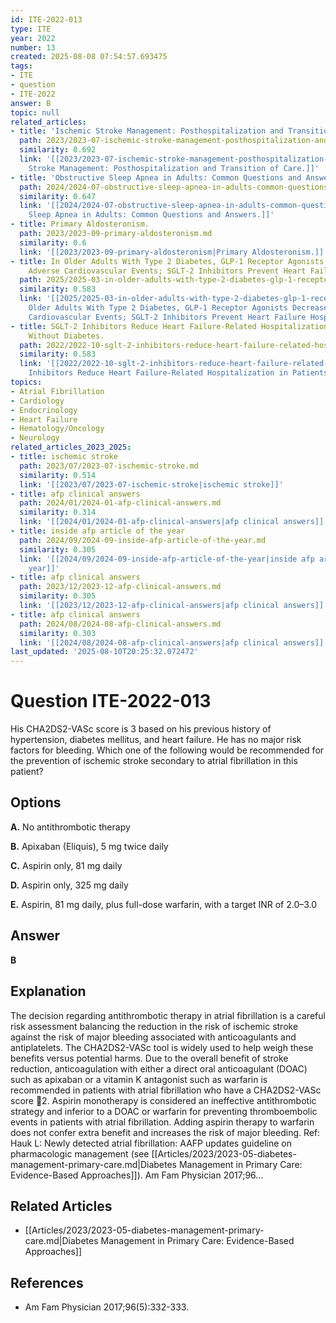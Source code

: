 ```yaml
---
id: ITE-2022-013
type: ITE
year: 2022
number: 13
created: 2025-08-08 07:54:57.693475
tags:
- ITE
- question
- ITE-2022
answer: B
topic: null
related_articles:
- title: 'Ischemic Stroke Management: Posthospitalization and Transition of Care.'
  path: 2023/2023-07-ischemic-stroke-management-posthospitalization-and-transitio.md
  similarity: 0.692
  link: '[[2023/2023-07-ischemic-stroke-management-posthospitalization-and-transitio|Ischemic
    Stroke Management: Posthospitalization and Transition of Care.]]'
- title: 'Obstructive Sleep Apnea in Adults: Common Questions and Answers.'
  path: 2024/2024-07-obstructive-sleep-apnea-in-adults-common-questions-and-answe.md
  similarity: 0.647
  link: '[[2024/2024-07-obstructive-sleep-apnea-in-adults-common-questions-and-answe|Obstructive
    Sleep Apnea in Adults: Common Questions and Answers.]]'
- title: Primary Aldosteronism.
  path: 2023/2023-09-primary-aldosteronism.md
  similarity: 0.6
  link: '[[2023/2023-09-primary-aldosteronism|Primary Aldosteronism.]]'
- title: In Older Adults With Type 2 Diabetes, GLP-1 Receptor Agonists Decrease Major
    Adverse Cardiovascular Events; SGLT-2 Inhibitors Prevent Heart Failure Hospitalizations.
  path: 2025/2025-03-in-older-adults-with-type-2-diabetes-glp-1-receptor-agonists.md
  similarity: 0.583
  link: '[[2025/2025-03-in-older-adults-with-type-2-diabetes-glp-1-receptor-agonists|In
    Older Adults With Type 2 Diabetes, GLP-1 Receptor Agonists Decrease Major Adverse
    Cardiovascular Events; SGLT-2 Inhibitors Prevent Heart Failure Hospitalizations.]]'
- title: SGLT-2 Inhibitors Reduce Heart Failure-Related Hospitalization in Patients
    Without Diabetes.
  path: 2022/2022-10-sglt-2-inhibitors-reduce-heart-failure-related-hospitalizati.md
  similarity: 0.583
  link: '[[2022/2022-10-sglt-2-inhibitors-reduce-heart-failure-related-hospitalizati|SGLT-2
    Inhibitors Reduce Heart Failure-Related Hospitalization in Patients Without Diabetes.]]'
topics:
- Atrial Fibrillation
- Cardiology
- Endocrinology
- Heart Failure
- Hematology/Oncology
- Neurology
related_articles_2023_2025:
- title: ischemic stroke
  path: 2023/07/2023-07-ischemic-stroke.md
  similarity: 0.514
  link: '[[2023/07/2023-07-ischemic-stroke|ischemic stroke]]'
- title: afp clinical answers
  path: 2024/01/2024-01-afp-clinical-answers.md
  similarity: 0.314
  link: '[[2024/01/2024-01-afp-clinical-answers|afp clinical answers]]'
- title: inside afp article of the year
  path: 2024/09/2024-09-inside-afp-article-of-the-year.md
  similarity: 0.305
  link: '[[2024/09/2024-09-inside-afp-article-of-the-year|inside afp article of the
    year]]'
- title: afp clinical answers
  path: 2023/12/2023-12-afp-clinical-answers.md
  similarity: 0.305
  link: '[[2023/12/2023-12-afp-clinical-answers|afp clinical answers]]'
- title: afp clinical answers
  path: 2024/08/2024-08-afp-clinical-answers.md
  similarity: 0.303
  link: '[[2024/08/2024-08-afp-clinical-answers|afp clinical answers]]'
last_updated: '2025-08-10T20:25:32.072472'
---
```


# Question ITE-2022-013

His CHA2DS2-VASc score is 3 based on his previous history of hypertension, diabetes mellitus, and heart failure. He has no major risk factors for bleeding. Which one of the following would be recommended for the prevention of ischemic stroke secondary to atrial fibrillation in this patient?

## Options

**A.** No antithrombotic therapy

**B.** Apixaban (Eliquis), 5 mg twice daily

**C.** Aspirin only, 81 mg daily

**D.** Aspirin only, 325 mg daily

**E.** Aspirin, 81 mg daily, plus full-dose warfarin, with a target INR of 2.0–3.0

## Answer

**B**

## Explanation

The decision regarding antithrombotic therapy in atrial fibrillation is a careful risk assessment balancing
the reduction in the risk of ischemic stroke against the risk of major bleeding associated with anticoagulants
and antiplatelets. The CHA2DS2-VASc tool is widely used to help weigh these benefits versus potential
harms. Due to the overall benefit of stroke reduction, anticoagulation with either a direct oral anticoagulant
(DOAC) such as apixaban or a vitamin K antagonist such as warfarin is recommended in patients with
atrial fibrillation who have a CHA2DS2-VASc score 2. Aspirin monotherapy is considered an ineffective
antithrombotic strategy and inferior to a DOAC or warfarin for preventing thromboembolic events in
patients with atrial fibrillation. Adding aspirin therapy to warfarin does not confer extra benefit and
increases the risk of major bleeding.
Ref: Hauk L: Newly detected atrial fibrillation: AAFP updates guideline on pharmacologic management (see [[Articles/2023/2023-05-diabetes-management-primary-care.md|Diabetes Management in Primary Care: Evidence-Based Approaches]]). Am Fam Physician
2017;96...



## Related Articles

- [[Articles/2023/2023-05-diabetes-management-primary-care.md|Diabetes Management in Primary Care: Evidence-Based Approaches]]

## References

- Am Fam Physician
2017;96(5):332-333.
